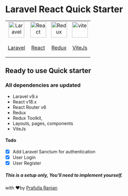 # Laravel React Quick Starter

<div align='center'>
<table>
<tr>
<td align='center'>
<img width='50' align='center' src="https://laravel.com/img/logomark.min.svg" alt="Laravel">
</td>
<td align='center'>
<img width='50' align='center' src="https://upload.wikimedia.org/wikipedia/commons/thumb/a/a7/React-icon.svg/2300px-React-icon.svg.png" alt="React">
</td>
<td align='center'>
<img width='50' align='center' src="https://d33wubrfki0l68.cloudfront.net/0834d0215db51e91525a25acf97433051f280f2f/c30f5/img/redux.svg" alt="Redux">
</td>
<td align='center'>
<img width='50' align='center' src="https://vitejs.dev/logo.svg" alt="vite">
</td>
</tr>
<tr>
<td align="center">

[Laravel](https://github.com/laravel/laravel)
</td>
<td align="center">

[React](https://github.com/facebook/react)
</td>
<td align="center">

[Redux](https://github.com/reduxjs/redux)
</td>
<td align="center">

[ViteJs](https://github.com/vitejs/vite)
</td>
</tr>
</table>
</div>

## Ready to use Quick starter

### All dependencies are updated

- Laravel v9.x
- React v18.x
- React Router v6
- Redux
- Redux Toolkit,
- Layouts, pages, components
- ViteJs

#### Todo

- [x] Add Laravel Sanctum for authentication
- [x] User Login
- [x] User Register

##### This is a setup only, You'll need to implement yourself.

with ❤️by [Prafulla Ranjan](https://prafullaranjan.com)
